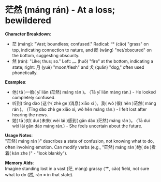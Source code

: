 # **茫然 (máng rán) - At a loss; bewildered**

**Character Breakdown**:  
- 茫 (máng): "Vast; boundless; confused." Radical: 艹 (cǎo) "grass" on top, indicating connection to nature, and 罔 (wǎng) "net/obscured" on the bottom, suggesting obscurity.  
- 然 (rán): "Like; thus; so." Left: 灬 (huǒ) "fire" at the bottom, indicating a state; right: 月 (yuè) "moon/flesh" and 犬 (quǎn) "dog," often used phonetically.

**Examples**:  
- 他( tā )一脸( yī liǎn )茫然( máng rán )。 (Tā yī liǎn máng rán.) - He looked completely confused.  
- 听到( tīng dào )这个( zhè ge )消息( xiāo xi )，我( wǒ )很( hěn )茫然( máng rán )。 (Tīng dào zhè ge xiāo xi, wǒ hěn máng rán.) - I felt lost after hearing the news.  
- 她( tā )对( duì )未来( wèi lái )感到( gǎn dào )茫然( máng rán )。 (Tā duì wèi lái gǎn dào máng rán.) - She feels uncertain about the future.

**Usage Notes**:  
"茫然( máng rán )" describes a state of confusion, not knowing what to do, often involving emotion. Can modify verbs (e.g., "茫然( máng rán )地( de )看着( kàn zhe )" - "look blankly").

**Memory Aids**:  
Imagine standing lost in a vast (茫, máng) grassy (艹, cǎo) field, not sure what to do (然, rán = in that state).